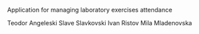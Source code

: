 Application for managing laboratory exercises attendance

Teodor Angeleski
Slave Slavkovski
Ivan Ristov
Mila Mladenovska
